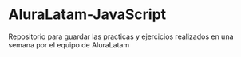 # AluraLatam-JavaScript
Repositorio para guardar las practicas y ejercicios realizados en una semana por el equipo de AluraLatam

